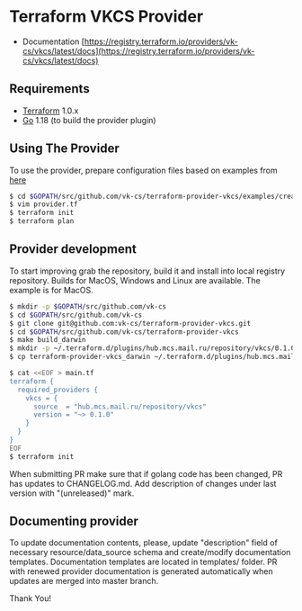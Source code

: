 Terraform VKCS Provider
=======================

* Documentation [https://registry.terraform.io/providers/vk-cs/vkcs/latest/docs](https://registry.terraform.io/providers/vk-cs/vkcs/latest/docs)

Requirements
------------

-	[Terraform](https://www.terraform.io/downloads.html) 1.0.x
-	[Go](https://golang.org/doc/install) 1.18 (to build the provider plugin)

Using The Provider
------------------
To use the provider, prepare configuration files based on examples from [here](https://github.com/vk-cs/terraform-provider-vkcs/tree/master/examples)

```sh
$ cd $GOPATH/src/github.com/vk-cs/terraform-provider-vkcs/examples/create-vkcs-compute-instance
$ vim provider.tf
$ terraform init
$ terraform plan
```

Provider development
--------------------
To start improving grab the repository, build it and install into local registry repository.
Builds for MacOS, Windows and Linux are available.
The example is for MacOS.
```sh
$ mkdir -p $GOPATH/src/github.com/vk-cs
$ cd $GOPATH/src/github.com/vk-cs
$ git clone git@github.com:vk-cs/terraform-provider-vkcs.git
$ cd $GOPATH/src/github.com/vk-cs/terraform-provider-vkcs
$ make build_darwin
$ mkdir -p ~/.terraform.d/plugins/hub.mcs.mail.ru/repository/vkcs/0.1.0/darwin_amd64/
$ cp terraform-provider-vkcs_darwin ~/.terraform.d/plugins/hub.mcs.mail.ru/repository/vkcs/0.1.0/darwin_amd64/terraform-provider-vkcs_v0.1.0

$ cat <<EOF > main.tf 
terraform {
  required_providers {
    vkcs = {
      source  = "hub.mcs.mail.ru/repository/vkcs"
      version = "~> 0.1.0"
    }
  }
}
EOF
$ terraform init
```

When submitting PR make sure that if golang code has been changed, PR has updates to CHANGELOG.md. Add description of changes under last version with "(unreleased)" mark.

Documenting provider
--------------------
To update documentation contents, please, update "description" field of necessary resource/data_source schema and create/modify documentation templates.
Documentation templates are located in templates/ folder.
PR with renewed provider documentation is generated automatically when updates are merged into master branch.

Thank You!
